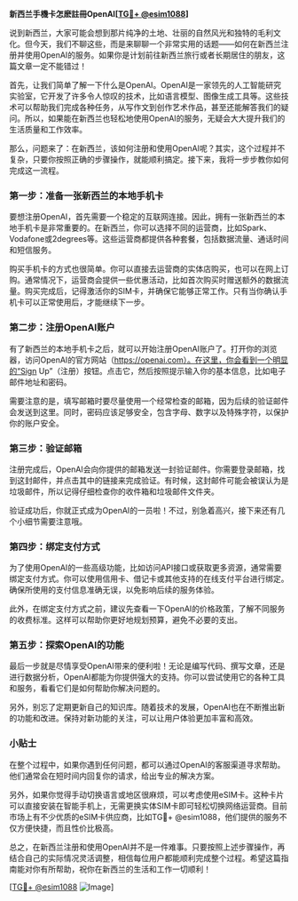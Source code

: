 **新西兰手機卡怎麽註冊OpenAI[[TG💪+ @esim1088](https://t.me/s/esim1088)]**

说到新西兰，大家可能会想到那片纯净的土地、壮丽的自然风光和独特的毛利文化。但今天，我们不聊这些，而是来聊聊一个非常实用的话题——如何在新西兰注册并使用OpenAI的服务。如果你是计划前往新西兰旅行或者长期居住的朋友，这篇文章一定不能错过！

首先，让我们简单了解一下什么是OpenAI。OpenAI是一家领先的人工智能研究实验室，它开发了许多令人惊叹的技术，比如语言模型、图像生成工具等。这些技术可以帮助我们完成各种任务，从写作文到创作艺术作品，甚至还能解答我们的疑问。所以，如果能在新西兰也轻松地使用OpenAI的服务，无疑会大大提升我们的生活质量和工作效率。

那么，问题来了：在新西兰，该如何注册和使用OpenAI呢？其实，这个过程并不复杂，只要你按照正确的步骤操作，就能顺利搞定。接下来，我将一步步教你如何完成这一流程。

### 第一步：准备一张新西兰的本地手机卡

要想注册OpenAI，首先需要一个稳定的互联网连接。因此，拥有一张新西兰的本地手机卡是非常重要的。在新西兰，你可以选择不同的运营商，比如Spark、Vodafone或2degrees等。这些运营商都提供各种套餐，包括数据流量、通话时间和短信服务。

购买手机卡的方式也很简单。你可以直接去运营商的实体店购买，也可以在网上订购。通常情况下，运营商会提供一些优惠活动，比如首次购买时赠送额外的数据流量。购买完成后，记得激活你的SIM卡，并确保它能够正常工作。只有当你确认手机卡可以正常使用后，才能继续下一步。

### 第二步：注册OpenAI账户

有了新西兰的本地手机卡之后，就可以开始注册OpenAI账户了。打开你的浏览器，访问OpenAI的官方网站（https://openai.com）。在这里，你会看到一个明显的“Sign Up”（注册）按钮。点击它，然后按照提示输入你的基本信息，比如电子邮件地址和密码。

需要注意的是，填写邮箱时要尽量使用一个经常检查的邮箱，因为后续的验证邮件会发送到这里。同时，密码应该足够安全，包含字母、数字以及特殊字符，以保护你的账户安全。

### 第三步：验证邮箱

注册完成后，OpenAI会向你提供的邮箱发送一封验证邮件。你需要登录邮箱，找到这封邮件，并点击其中的链接来完成验证。有时候，这封邮件可能会被误认为是垃圾邮件，所以记得仔细检查你的收件箱和垃圾邮件文件夹。

验证成功后，你就正式成为OpenAI的一员啦！不过，别急着高兴，接下来还有几个小细节需要注意哦。

### 第四步：绑定支付方式

为了使用OpenAI的一些高级功能，比如访问API接口或获取更多资源，通常需要绑定支付方式。你可以使用信用卡、借记卡或其他支持的在线支付平台进行绑定。确保所使用的支付信息准确无误，以免影响后续的服务体验。

此外，在绑定支付方式之前，建议先查看一下OpenAI的价格政策，了解不同服务的收费标准。这样可以帮助你更好地规划预算，避免不必要的支出。

### 第五步：探索OpenAI的功能

最后一步就是尽情享受OpenAI带来的便利啦！无论是编写代码、撰写文章，还是进行数据分析，OpenAI都能为你提供强大的支持。你可以尝试使用它的各种工具和服务，看看它们是如何帮助你解决问题的。

另外，别忘了定期更新自己的知识库。随着技术的发展，OpenAI也在不断推出新的功能和改进。保持对新功能的关注，可以让用户体验更加丰富和高效。

### 小贴士

在整个过程中，如果你遇到任何问题，都可以通过OpenAI的客服渠道寻求帮助。他们通常会在短时间内回复你的请求，给出专业的解决方案。

另外，如果你觉得手动切换语言或地区很麻烦，可以考虑使用eSIM卡。这种卡片可以直接安装在智能手机上，无需更换实体SIM卡即可轻松切换网络运营商。目前市场上有不少优质的eSIM卡供应商，比如TG💪+ @esim1088，他们提供的服务不仅方便快捷，而且性价比极高。

总之，在新西兰注册和使用OpenAI并不是一件难事。只要按照上述步骤操作，再结合自己的实际情况灵活调整，相信每位用户都能顺利完成整个过程。希望这篇指南能对你有所帮助，祝你在新西兰的生活和工作一切顺利！

[[TG💪+ @esim1088](https://t.me/s/esim1088) ![Image](https://i.postimg.cc/4NQfJmqS/Snipaste-2025-05-13-00-14-12.png)]
